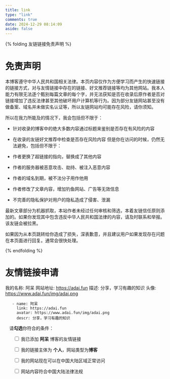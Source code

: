 ```yaml
---
title: link
type: "link"
comments: true
date: 2024-12-29 08:14:09
aside: false
---
```


{% folding 友链链接免责声明 %}


# 免责声明

本博客遵守中华人民共和国相关法律。本页内容仅作为方便学习而产生的快速链接的链接方式，对与友情链接中存在的链接、好文推荐链接等均为其他网站。我本人能力有限无法逐个甄别每篇文章的每个字，并无法获知是否在收录后原作者是否对链接增加了违反法律甚至其他破坏用户计算机等行为。因为部分友链网站甚至没有做备案、域名并未做实名认证等，所以友链网站均可能存在风险，请你须知。

所以在我力所能及的情况下，我会包括但不限于：

- 针对收录的博客中的绝大多数内容通过标题来鉴别是否存在有风险的内容
- 在收录的友链好文推荐中检查是否存在风险内容
但是你在访问的时候，仍然无法避免，包括但不限于：

- 作者更换了超链接的指向，替换成了其他内容
- 作者的服务器被恶意攻击、劫持、被注入恶意内容
- 作者的域名到期，被不法分子用作他用
- 作者修改了文章内容，增加钓鱼网站、广告等无效信息
- 不完善的隐私保护对用户的隐私造成了侵害、泄漏

最新文章部分为机器抓取，本站作者未经过任何审核和筛选，本着友链信任原则添加的。如果你发现其中包含违反中华人民共和国法律的内容，请及时联系和举报。该友链会被拉黑。

如果因为从本页跳转给你造成了损失，深表歉意，并且建议用户如果发现存在问题在本页面进行回复。通常会很快处理。

{% endfolding %}

# 友情链接申请
我的名称: 阿呆
网站地址: https://adai.fun
描述: 分享，学习有趣的知识
头像: https://www.adai.fun/img/adai.png
```
   - name: 阿呆
     link: https://adai.fun
     avatar: https://www.adai.fun/img/adai.png
     descr: 分享，学习有趣的知识
```
<p style="padding: 0 0 0 .8rem">
    请<strong>勾选</strong>你符合的条件：
</p>
<div id="friendlink_checkboxs" style="padding: 0 0 0 1.6rem">
    <p>
        <label class="checkbox">
            <input type="checkbox" class="checkbox-input" id="checkbox1">
            我已添加 <b>阿呆</b> 博客的友情链接
        </label>
    </p>
    <p>
        <label class="checkbox">
            <input type="checkbox" class="checkbox-input" id="checkbox2">
            我的链接主体为 <b>个人</b>，网站类型为<b>博客</b>
        </label>
    </p>
    <p>
        <label class="checkbox">
            <input type="checkbox" class="checkbox-input" id="checkbox3">
            我的网站现在可以在中国大陆区域正常访问
        </label>
    </p>
    <p>
        <label class="checkbox">
            <input type="checkbox" class="checkbox-input" id="checkbox4">
            网站内容符合中国大陆法律法规
        </label>
    </p>
</div>


<script>
    document.addEventListener("DOMContentLoaded", function () {
    const checkboxes = document.querySelectorAll(".checkbox-input");

    // 更新提交按钮的显示状态
    function updateSubmitButton() {
    const twikooSubmit = document.querySelector(".tk-submit");
    const input = document.querySelector('.el-textarea__inner');

    // 检查 .tk-submit 是否存在
    if (!twikooSubmit) {
    console.warn("评论提交按钮 .tk-submit 未找到");
    return;
}

    // 检查 .el-textarea__inner 是否存在
    if (!input) {
    console.warn("评论输入框 .el-textarea__inner 未找到");
    return;
}

    // 检查是否所有复选框都已勾选
    const allChecked = Array.from(checkboxes).every(checkbox => checkbox.checked);

    if (allChecked) {
    // 显示提交按钮
    twikooSubmit.style.opacity = "1";
    twikooSubmit.style.height = "auto";
    twikooSubmit.style.overflow = "visible";

    // 填写模板信息到输入框
    // input.value = '-name：\nlink：\navatar：\ndescr：\n';

    // 模拟输入事件以更新界面
    input.dispatchEvent(new Event('input', { bubbles: true }));

    // 将光标设置到最后一行
    input.focus();
    input.setSelectionRange(input.value.length, input.value.length);
} else {
    // 隐藏提交按钮
    twikooSubmit.style.opacity = "0";
    twikooSubmit.style.height = "0";
    twikooSubmit.style.overflow = "hidden";
}
}

    // 给每个复选框添加监听器
    checkboxes.forEach(checkbox => checkbox.addEventListener("change", updateSubmitButton));
});
</script>

<style>
.tk-comments > .tk-submit {
    opacity: 0;
    height: 0;
    transition: opacity 0.5s ease, height 0.5s ease;
    overflow: hidden;
}
</style>
